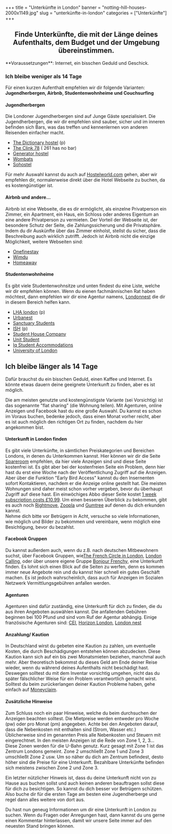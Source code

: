 ﻿+++
title = "Unterkünfte in London"
banner = "notting-hill-houses-2000x1149.jpg"
slug = "unterkünfte-in-london"
categories = ["Unterkünfte"]
+++

<center><h2><strong>Finde Unterkünfte, die mit der Länge deines Aufenthalts, dem Budget und der Umgebung übereinstimmen.</strong></h2></center>

<!-- This is the markdown option... not centred, but H2 and bold -->
<!-- ## **Trouver un logement correspondant a la durée du séjour, au budget et quartier souhaité** --> **Voraussetzungen**: Internet, ein bisschen Geduld und Geschick.

### **Ich bleibe weniger als 14 Tage**

Für einen kurzen Aufenthalt empfehlen wir dir folgende Varianten: **Jugendherbergen, Airbnb, Studentenwohnheime und Couchsurfing**

#### Jugendherbergen

Die Londoner Jugendherbergen sind auf Junge Gäste spezialisiert. Die Jugendherbergen, die wir dir empfehlen sind sauber, sicher und im inneren befinden sich Bars, was das treffen und kennenlernen von anderen Reisenden einfacher macht. <ul><li> <a href="https://thedictionaryhostel.com/en/">The Dictionary hostel</a> (p)</li><li><a href="https://www.clinkhostels.com/">The Clink 78</a><a href="https://www.clinkhostels.com/"></a> ( 261 has no bar)</li><li><a href="https://generatorhostels.com/destinations/london">Generator hostel</a></li><li><a href="https://www.wombats-hostels.com/">Wombats</a></li><li><a href="https://www.sohostel.co.uk/">Sohostel</a></li></ul>

Für mehr Auswahl kannst du auch auf <a href="http://www.hostelworld.com/">Hostelworld.com</a> gehen, aber wir empfehlen dir, normalerweise direkt über die Hotel Webseite zu buchen, da es kostengünstiger ist.

#### Airbnb und andere...

Airbnb ist eine Webseite, die es dir ermöglicht, als einzelne Privatperson ein Zimmer, ein Apartment, ein Haus, ein Schloss oder anderes Eigentum an eine andere Privatperson zu vermieten. Der Vorteil der Webseite ist, der besondere Schutz der Seite, die Zahlungssicherung und die Privatsphäre. Indem du dir Auskünfte über das Zimmer einholst, stellst du sicher, dass die Beschreibung auch wirklich zutrifft. Jedoch ist Airbnb nicht die einzige Möglichkeit, weitere Webseiten sind:<ul><li><a href="https://www.onefinestay.com/">Onefinestay</a><a href="https://www.onefinestay.com/"></a></li><li><a href="http://www.wimdu.com/">Wimdu</a><a href="http://www.wimdu.com/"></a></li><li><a href="https://www.homeaway.com/">Homeaway</a><a href="https://www.homeaway.com/"></a></li></ul>

#### Studentenwohnheime

Es gibt viele Studentenwohnsitze und unten findest du eine Liste, welche wir dir empfehlen können. Wenn du eienen fachmännischen Rat haben möchtest, dann empfehlen wir dir eine Agentur namens, <a href="http://www.londonnest.com/">Londonnest</a> die dir in diesem Bereich helfen kann.

* <a href="http://lhalondon.com/">LHA london</a> (p)
* <a href="http://uk.urbanest.com/">Urbanest</a>
* <a href="https://www.sanctuary-students.com/student-accommodation/london">Sanctuary Students</a>
* <a href="https://ish.org.uk/">ISH</a> (p)
* <a href="http://thestudenthousingcompany.com/">Student House Company</a>
* <a href="http://www.unitestudents.com/london">Unit Student</a>
* <a href="https://www.chapter-living.com/">Iq Student Accommodations</a>
* <a href="http://halls.london.ac.uk/">University of London</a>


## Ich bleibe länger als 14 Tage

Dafür brauchst du ein bisschen Geduld, einen Kaffee und Internet. Es könnte etwas dauern deine geeignete Unterkunft zu finden, aber es ist möglich.

Die am meisten genutzte und kostengünstigste Variante (sei Vorsichtig) ist das sogenannte "flat sharing" (die Wohnung teilen). Mit Agenturen, online Anzeigen und Facebook hast du eine große Auswahl. Du kannst es schon im Voraus buchen, bedenke jedoch, dass einen Monat vorher reicht, aber es ist auch möglich den richtigen Ort zu finden, nachdem du hier angekommen bist.

#### Unterkunft in London finden

Es gibt viele Unterkünfte, in sämtlichen Preiskategorien und Bereichen Londons, in denen du Unterkommen kannst. Hier können wir dir die Seite <a href="https://www.spareroom.co.uk/">Spareroom</a> empfehlen, da hier viele Anzeigen sind und diese Seite kostenfrei ist. Es gibt aber bei der kostenfreien Seite ein Problem, denn hier hast du erst eine Woche nach der Veröffentlichung Zugriff auf die Anzeigen. Aber über die Funktion "Early Bird Access" kannst du den Insernenten sofort Kontaktieren, nachdem er die Anzeige online gestellt hat. Die meisten Wohnungen sind daher meist schon vorher vergeben, bevor du überhaupt Zugriff auf diese hast. Ein einwöchiges Abbo dieser Seite kostet <a href="https://www.spareroom.co.uk/content/infowebsitehelp/how-the-site-works">1 week subscription costs £10.99</a>. Um einen besseren Überblick zu bekommen, gibt es auch noch <a href="http://www.rightmove.co.uk/">Rightmove</a>, <a href="http://www.zoopla.co.uk/">Zoopla</a> und <a href="http://gumtree.com">Gumtree</a> auf denen du dich erkunden kannst.
<br>
Nehme dich bitte vor Betrügern in Acht, versuche so viele Informationen, wie möglich und Bilder zu bekommen und vereinbare, wenn möglich eine Besichtigung, bevor du bezahlst.

#### Facebook Gruppen

Du kannst außerdem auch, wenn du z.B. nach deutschen Mitbewohnern suchst, über Facebook Gruppen, wie<a href="https://www.facebook.com/groups/LECERCLEDESFRANCAISALONDRES/">The French Circle in London</a>, <a href="https://www.facebook.com/groups/soireelondoncalling/">London Calling</a>, oder über unsere eigene Gruppe <a href="https://www.facebook.com/groups/171123389660775/">Bonjour Frenchy</a>, eine Unterkunft finden.
Es lohnt sich einen Blick auf die Seiten zu werfen, denn es kommen immer neue Angebote rein und du kannst hier schnell ein gutes Geschäft machen. Es ist jedoch wahrscheinlich, dass auch für Anzeigen im Sozialen Netzwerk Vermittlungsgebühren anfallen werden.

#### Agenturen

Agenturen sind dafür zuständig, eine Unterkunft für dich zu finden, die du aus ihren Angeboten auswählen kannst. Die anfallenden Gebühren beginnen bei 100 Pfund und sind vom Ruf der Agentur abhängig. Einige französische Agenturen sind: <a href="http://www.cei-work-travel-study.com/en/accommodations/london">CEI</a>, <a href="http://horizonlondon.com/fr/accueil/">Horizon London</a>, <a href="http://www.londonnest.com/">London nest</a>

#### Anzahlung/ Kaution

In Deutschland wirst du gebeten eine Kaution zu zahlen, um eventuelle Kosten, die durch Beschädigungen entstehen können abzudecken. Diese Kaution kann sich auf ein bis zwei Monatsmieten beziehen, manchmal auch mehr. Aber theoretisch bekommst du dieses Geld am Ende deiner Reise wieder, wenn du während deines Aufenthalts nicht beschädigt hast. Deswegen solltest du mit dem Inventar vorsichtig umgehen, nicht das du später fälschlicher Weise für ein Problem verantwortlich gemacht wirst. Solltest du beim zurückerlangen deiner Kaution Probleme haben, gehe einfach auf <a href="https://www.moneyclaim.gov.uk/web/mcol/welcome">Moneyclaim</a>.

#### Zusätzliche Hinweise

Zum Schluss noch ein paar Hinweise, welche du beim durchsuchen der Anzeigen beachten solltest. Die Mietpreise werden entweder pro Woche (pw) oder pro Monat (pm) angegeben. Achte bei den Angeboten darauf, dass die Nebenkosten mit enthalten sind (Strom, Wasser etc.) Üblicherweise sind im genannten Preis alle Nebenkosten und Steuern mit eingerechtnet. In den meisten Anzeigen ist die Rede von Zone 1, 2, 3... Diese Zonen werden für die U-Bahn genutz. Kurz gesagt mit Zone 1 ist das Zentrum Londons gemeint. Zone 2 umschließt Zone 1 und Zone 3 umschließt Zone 2 usw. Um so näher du dich am Zentrum befindest, desto höher sind die Preise für eine Unterkunft. Bezahlbare Unterkünfte befinden sich meistens zwischen Zone 2 und Zone 3.

Ein letzter nützlicher Hinweis ist, dass du deine Unterkunft nicht von zu Hause aus buchen sollst und auch keinen anderen beauftragen sollst diese für dich zu besichtigen. So kannst du dich besser vor Betrügern schützen. Also buche dir für die ersten Tage am besten eine Jugendherberge und regel dann alles weitere von dort aus.

Du hast nun geneug Informationen um dir eine Unterkunft in London zu suchen. Wenn du Fragen oder Anregungen hast, dann kannst du uns gerne einen Kommentar hinterlassen, damit wir unsere Seite immer auf den neuesten Stand bringen können.
